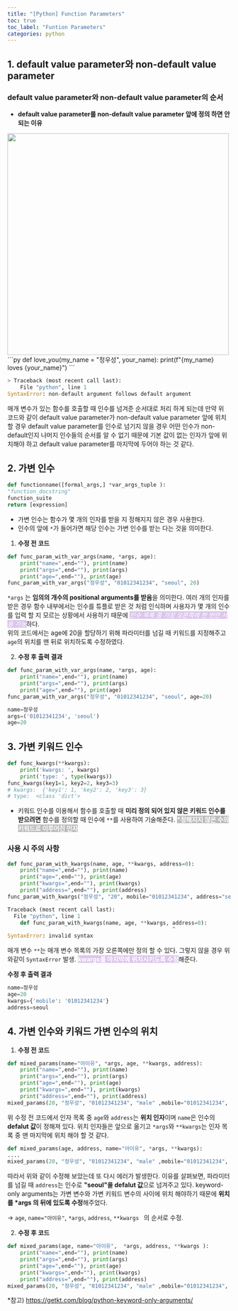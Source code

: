 ```yaml
---
title: "[Python] Function Parameters"
toc: true
toc_label: "Funtion Parameters"
categories: python
---
```


## 1. default value parameter와 non-default value parameter
### default value parameter와 non-default value parameter의 순서

+ <b style="weight:60px">default value parameter를 non-default value parameter 앞에 정의 하면 안되는 이유</b>

<img src="https://user-images.githubusercontent.com/26542094/88037471-e87cce80-cb7f-11ea-8240-78ecfc21ba50.png" width="500px">
```py
def love_you(my_name = "정우성", your_name): 
    print(f"{my_name} loves {your_name}") 
```

```py  
> Traceback (most recent call last):   
    File "python", line 1 
SyntaxError: non-default argument follows default argument
```

 매개 변수가 있는 함수를 호출할 때 인수를 넘겨준 순서대로 처리 하게 되는데 만약 위 코드와 같이 default value parameter가 non-default value parameter 앞에 위치 할 경우 default value parameter를 인수로 넘기지 않을 경우 어떤 인수가 non-default인지 나머지 인수들의 순서를 알 수 없기 때문에 기본 값이 없는 인자가 앞에 위치해야 하고 default value parameter를 마지막에 두어야 하는 것 같다.


## 2. 가변 인수
```py
def functionname([formal_args,] *var_args_tuple ):
"function_docstring"
function_suite
return [expression]
```
- 가변 인수는 함수가 몇 개의 인자를 받을 지 정해지지 않은 경우 사용한다. 
- 인수의 앞에   ```*```가 들어가면 해당 인수는 가변 인수를 받는 다는 것을 의미한다.
  
1) <b style="weight:20px">수정 전 코드</b>
```py
def func_param_with_var_args(name, *args, age): 
    print("name=",end=""), print(name)
    print("args=",end=""), print(args)
    print("age=",end=""), print(age)
func_param_with_var_args("정우성", "01012341234", "seoul", 20)
```
 ```*args``` 는 <b>임의의 개수의 positional arguments를 받음</b>을 의미한다. 여러 개의 인자를 받은 경우 함수 내부에서는 인수를 튜플로 받은 것 처럼 인식하며 사용자가 몇 개의 인수를 입력 할 지 모르는 상황에서 사용하기 때문에 <i style="background:#dbc6eb; color: #fff"> 인수 목록 중 가장 오른쪽에 한 번만 사용 가능</i>하다.  
위의 코드에서는 age에 20을 할당하기 위해 파라미터를 넘길 때 키워드를 지정해주고 ```age```의 위치를 맨 뒤로 위치하도록 수정하였다.


2) <b style="weight:20px">수정 후 출력 결과</b>
```py
def func_param_with_var_args(name, *args, age):
    print("name=",end=""), print(name)
    print("args=",end=""), print(args)
    print("age=",end=""), print(age)
func_param_with_var_args("정우성", "01012341234", "seoul", age=20)
```

```py
name=정우성
args=('01012341234', 'seoul')
age=20
```


## 3. 가변 키워드 인수 
```py
def func_kwargs(**kwargs):
    print('kwargs: ', kwargs)
    print('type: ', type(kwargs))
func_kwargs(key1=1, key2=2, key3=3)
# kwargs:  {'key1': 1, 'key2': 2, 'key3': 3}
# type:  <class 'dict'>
```

- 키워드 인수를 이용해서 함수를 호출할 때 <b>미리 정의 되어 있지 않은 키워드 인수를 받으려면</b> 함수를 정의할 때 인수에 ```**```를 사용하여 기술해준다. <b style="background:#BDBDBD; color: #fff">*정해지지 않은 수의 키워드로 이루어진 인자</b>

### 사용 시 주의 사항
```py 
def func_param_with_kwargs(name, age, **kwargs, address=0):
    print("name=",end=""), print(name)
    print("age=",end=""), print(age)
    print("kwargs=",end=""), print(kwargs)
    print("address=",end=""), print(address)
func_param_with_kwargs("정우성", "20", mobile="01012341234", address="seoul")
```
```py
Traceback (most recent call last):
  File "python", line 1
    def func_param_with_kwargs(name, age, **kwargs, address=0):
                                                    ^
SyntaxError: invalid syntax
``` 

매개 변수 ```**```는 매개 변수 목록의 가장 오른쪽에만 정의 할 수 있다. 그렇지 않을 경우 위와같이 ```SyntaxError``` 발생. <b style="background:#dbc6eb; color: #fff">kwargs를 마지막에 위치시키도록 수정</b>해준다.

<b style="weight:20px">수정 후 출력 결과</b>
```py
name=정우성
age=20
kwargs={'mobile': '01012341234'}
address=seoul
```

## 4. 가변 인수와 키워드 가변 인수의 위치
1) <b style="weight:20px">수정 전 코드</b>
```py
def mixed_params(name="아이유", *args, age, **kwargs, address):
    print("name=",end=""), print(name)
    print("args=",end=""), print(args)
    print("age=",end=""), print(age)
    print("kwargs=",end=""), print(kwargs)
    print("address=",end=""), print(address)
mixed_params(20, "정우성", "01012341234", "male" ,mobile="01012341234", address="seoul")
```
위 수정 전 코드에서 인자 목록 중 ```age```와 ```address```는 <b>위치 인자</b>이며 ```name```은 인수의 <b>defalut 값</b>이 정해져 있다. 위치 인자들은 앞으로 옮기고 ```*args```와 ```**kwargs```는 인자 목록 중 맨 마지막에 위치 해야 할 것 같다. 
```py
def mixed_params(age, address, name="아이유", *args, **kwargs):
....
mixed_params(20, "정우성", "01012341234", "male" ,mobile="01012341234", address="seoul")
```
따라서 위와 같이 수정해 보았는데 또 다시 에러가 발생한다. 이유를 살펴보면, 파라미터를 넘길 때 ```address```는 인수로 <b>"seoul"을 defalut 값</b>으로 넘겨주고 있다. keyword-only arguments는 가변 변수와 가변 키워드 변수의 사이에 위치 해야하기 때문에 <b>위치를 *args 의 뒤에 있도록 수정</b>해주었다.

-> ```age```, ```name="아이유"```, ```*args```, ```address```, ```**kwargs ``` 의 순서로 수정.

2) <b style="weight:20px, font-weight: bold">수정 후 코드</b>
```py
def mixed_params(age, name="아이유",  *args, address, **kwargs ):
    print("name=",end=""), print(name)
    print("args=",end=""), print(args)
    print("age=",end=""), print(age)
    print("kwargs=",end=""), print(kwargs)
    print("address=",end=""), print(address)
mixed_params(20, "정우성", "01012341234", "male" ,mobile="01012341234", address="seoul")
```
*참고) https://getkt.com/blog/python-keyword-only-arguments/

